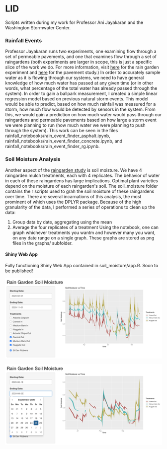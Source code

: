 # LID
Scripts written during my work for Professor Ani Jayakaran and the Washington Stormwater Center.
### Rainfall Events
Professor Jayakaran runs two experiments, one examining flow through a set of permeable pavements, and one that examines flow through a set of raingardens (both experiments are larger in scope, this is just a specific slice of the work we do. For more information, visit [here](https://www.wastormwatercenter.org/project/rain-gardens-at-wsu/) for the rain garden experiment and [here](https://www.wastormwatercenter.org/project/idea-school/) for the pavement study.) In order to accurately sample water as it is flowing through our systems, we need to have general knowledge of how much water has passed at any given time (or in other words, what percentage of the total water has already passed through the system). In order to gain a ballpark measurement, I created a simple linear regression model based on previous natural storm events. This model would be able to predict, based on how much rainfall was measured for a storm, how much flow would be detected by sensors in the system. From this, we would gain a prediction on how much water would pass through our raingardens and permeable pavements based on how large a storm event we were planning to run (how much water we were planning to push through the system). This work can be seen in the files rainfall_notebooks/rain_event_finder_asphalt.ipynb, rainfall_notebooks/rain_event_finder_concrete.ipynb, and rainfall_notebooks/rain_event_finder_rg.ipynb.

### Soil Moisture Analysis
Another aspect of the [raingarden study](https://www.wastormwatercenter.org/project/rain-gardens-at-wsu/) is soil moisture. We have 4 raingarden mulch treatments, each with 4 replicates. The behavior of water in each of these raingardens has large implications. Optimal plant varieties depend on the moisture of each raingarden's soil. The soil_moisture folder contains the r scripts used to grah the soil moisture of these raingardens over time. There are several incarnations of this analysis, the most prominent of which uses the DPLYR package. Because of the high granularity of the data, I performed a series of operations to clean up the data:
1. Group data by date, aggregating using the mean
2. Average the four replicates of a treatment
Using the notebook, one can graph whichever treatments you wantm and however many you want, on any date range on a single graph. These graphs are stored as png files in the graphs/ subfolder.
#### Shiny Web App
Fully functioning Shiny Web App contained in soil_moisture/app.R. Soon to be published!

![Shiny 4 treatment graph](markdown_images/four.png)

![Shiny date graph](markdown_images/date.png)
